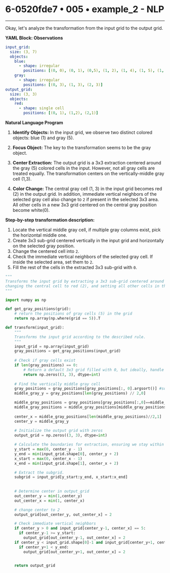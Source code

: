# 6-0520fde7 • 005 • example_2 - NLP

---
Okay, let's analyze the transformation from the input grid to the output grid.

**YAML Block: Observations**

```yaml
input_grid:
  size: (3, 7)
  objects:
    blue:
      - shape: irregular
        positions: [(0, 0), (0, 1), (0,5), (1, 2), (1, 4), (1, 5), (1, 6), (2,0), (2,1), (2,5)]
    gray:
      - shape: irregular
        positions: [(0, 3), (1, 3), (2, 3)]
output_grid:
  size: (3, 3)
  objects:
    red:
      - shape: single cell
        positions: [(0, 1), (1,2), (2,1)]
```

**Natural Language Program**

1.  **Identify Objects:** In the input grid, we observe two distinct colored objects: blue (1) and gray (5).

2.  **Focus Object:** The key to the transformation seems to be the gray object.

3.  **Center Extraction:** The output grid is a 3x3 extraction centered around the gray (5) colored cells in the input. However, not all gray cells are treated equally. The transformation centers on the vertically-middle gray cell (1,3).

4.  **Color Change:** The central gray cell (1, 3) in the input grid becomes red (2) in the output grid. In addition, immediate vertical neighbors of the selected gray cell also change to `2` if present in the selected 3x3 area. All other cells in a new 3x3 grid centered on the central gray position become white(0).

**Step-by-step transformation description:**

1. Locate the vertical middle gray cell, if multiple gray columns exist, pick the horizontal middle one.
2. Create 3x3 sub-grid centered vertically in the input grid and horizontally on the selected gray position.
3. Change the centered cell into `2`.
4. Check the immediate vertical neighbors of the selected gray cell. If inside the selected area, set them to `2`.
5. Fill the rest of the cells in the extracted 3x3 sub-grid with `0`.

```python
"""
Transforms the input grid by extracting a 3x3 sub-grid centered around the vertically middle gray cell,
changing the central cell to red (2), and setting all other cells in the sub-grid to white (0).
"""

import numpy as np

def get_gray_positions(grid):
    # return the positions of gray cells (5) in the grid
    return np.array(np.where(grid == 5)).T

def transform(input_grid):
    """
    Transforms the input grid according to the described rule.
    """
    input_grid = np.array(input_grid)
    gray_positions = get_gray_positions(input_grid)
    
    # Check if gray cells exist
    if len(gray_positions) == 0:
        # Return a default 3x3 grid filled with 0, but ideally, handle the error
        return np.zeros((3, 3), dtype=int)
        
    # Find the vertically middle gray cell
    gray_positions = gray_positions[gray_positions[:, 0].argsort()] #sort by y
    middle_gray_y = gray_positions[len(gray_positions) // 2,0]

    middle_gray_positions = gray_positions[gray_positions[:,0]==middle_gray_y]
    middle_gray_positions = middle_gray_positions[middle_gray_positions[:, 1].argsort()] #sort by x
    
    center_x = middle_gray_positions[len(middle_gray_positions)//2,1]
    center_y = middle_gray_y
    
    # Initialize the output grid with zeros
    output_grid = np.zeros((3, 3), dtype=int)

    # Calculate the boundaries for extraction, ensuring we stay within bounds
    y_start = max(0, center_y - 1)
    y_end = min(input_grid.shape[0], center_y + 2)
    x_start = max(0, center_x - 1)
    x_end = min(input_grid.shape[1], center_x + 2)

    # Extract the subgrid.
    subgrid = input_grid[y_start:y_end, x_start:x_end]
    
    
    # Determine center in output_grid
    out_center_y = min(1,center_y)
    out_center_x = min(1, center_x)

    # change center to 2
    output_grid[out_center_y, out_center_x] = 2

    # Check immediate vertical neighbors
    if center_y > 0 and input_grid[center_y-1, center_x] == 5:
      if center_y-1 >= y_start:
        output_grid[out_center_y-1, out_center_x] = 2
    if center_y < input_grid.shape[0]-1 and input_grid[center_y+1, center_x] == 5:
      if center_y+1 < y_end:
        output_grid[out_center_y+1, out_center_x] = 2
        

    return output_grid
```

